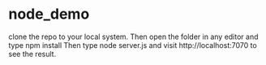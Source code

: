 # node_demo
clone the repo to your local system.
Then open the folder in any editor and type npm install
Then type node server.js and visit http://localhost:7070 to see the result.
